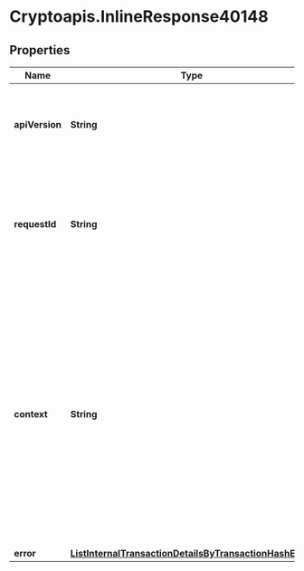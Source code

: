 # Cryptoapis.InlineResponse40148

## Properties

Name | Type | Description | Notes
------------ | ------------- | ------------- | -------------
**apiVersion** | **String** | Specifies the version of the API that incorporates this endpoint. | 
**requestId** | **String** | Defines the ID of the request. The &#x60;requestId&#x60; is generated by Crypto APIs and it&#39;s unique for every request. | 
**context** | **String** | In batch situations the user can use the context to correlate responses with requests. This property is present regardless of whether the response was successful or returned as an error. &#x60;context&#x60; is specified by the user. | [optional] 
**error** | [**ListInternalTransactionDetailsByTransactionHashE401**](ListInternalTransactionDetailsByTransactionHashE401.md) |  | 


